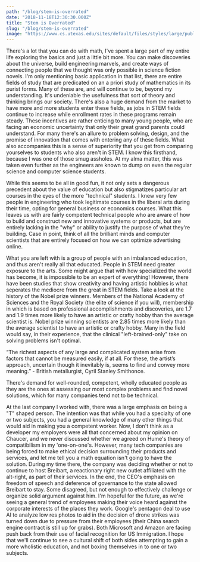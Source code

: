 ```yaml
---
path: "/blog/stem-is-overrated"
date: "2018-11-18T12:30:30.000Z"
title: "Stem is Overrated"
slug: "/blog/stem-is-overrated"
image: "https://www.cs.utexas.edu/sites/default/files/styles/large/public/blog/13229/shutterstock_129715637.jpg?itok=lRGlBaBW"
---
```


There's a lot that you can do with math, I've spent a large part of my entire life exploring the basics and just a little bit more. You can make discoveries about the universe, build engineering marvels, and create ways of connecting people that we thought was only possible in science fiction novels. I'm only mentioning basic application in that list, there are entire fields of study that are predicated on an a priori study of mathematics in its purist forms. Many of these are, and will continue to be, beyond my understanding. It's undeniable the usefulness that sort of theory and thinking brings our society. There's also a huge demand from the market to have more and more students enter these fields, as jobs in STEM fields continue to increase while enrollment rates in these programs remain steady. These incentives are rather enticing to many young people, who are facing an economic uncertainty that only their great grand parents could understand. For many there's an allure to problem solving, design, and the promise of innovation that comes with entering any of these fields. What also accompanies this is a sense of superiority that you get from comparing yourselves to students who also aren't in STEM. I know this firsthand, because I was one of those smug assholes. At my alma matter, this was taken even further as the engineers are known to dump on even the regular science and computer science students.

While this seems to be all in good fun, it not only sets a dangerous precedent about the value of education but also stigmatizes particular art courses in the eyes of the more "technical" students. I knew very few people in engineering who took legitimate courses in the liberal arts during their time, opting for general business or economics courses. What this leaves us with are fairly competent technical people who are aware of how to build and construct new and innovative systems or products, but are entirely lacking in the "why" or ability to justify the purpose of what they're building. Case in point, think of all the brilliant minds and computer scientists that are entirely focused on how we can optimize advertising online. 

What you are left with is a group of people with an imbalanced education, and thus aren't really all that educated. People in STEM need greater exposure to the arts. Some might argue that with how specialized the world has become, it is impossible to be an expert of everything! However, there have been studies that show creativity and having artistic hobbies is what seperates the mediocre from the great in STEM fields. Take a look at the history of the Nobel prize winners. Members of the National Academy of Sciences and the Royal Society (the elite of science if you will), membership in which is based on professional accomplishments and discoveries, are 1.7 and 1.9 times more likely to have an artistic or crafty hobby than the average scientist is. Nobel prize winning scientists are 2.85 times more likely than the average scientist to have an artistic or crafty hobby. Many in the field would say, in their experience, that the clinical "left-brained-only" take on solving problems isn't optimal. 

“The richest aspects of any large and complicated system arise from factors that cannot be measured easily, if at all. For these, the artist’s approach, uncertain though it inevitably is, seems to find and convey more meaning.” - British metallurgist, Cyril Stanley Smithonce.

There's demand for well-rounded, competent, wholly educated people as they are the ones at assessing our most complex problems and find novel solutions, which for many companies tend not to be technical.

At the last company I worked with, there was a large emphasis on being a "T" shaped person. The intention was that while you had a specialty of one or two subjects, you had a general knowledge of many other things that would aid in making you a competent worker. Now, I don't think as a developer my employers were all that concerned about my opinion on Chaucer, and we never discussed whether we agreed on Hume's theory of compatibilism in my 'one-on-one's. However, many tech companies are being forced to make ethical decision surrounding their products and services, and let me tell you a math equation isn't going to have the solution. During my time there, the company was deciding whether or not to continue to host Breibart, a reactionary right new outlet affiliated with the alt-right, as part of their services. In the end, the CEO's emphasis on freedom of speech and deference of governance to the state allowed Breibart to stay. Some disagreed, but not enough to effectively challenge or organize solid argument against him. I'm hopeful for the future, as we're seeing a general trend of employees making their voice heard against the corporate interests of the places they work. Google's pentagon deal to use AI to analyze low res photos to aid in the decision of drone strikes was turned down due to pressure from their employees (their China search engine contract is still up for grabs). Both Microsoft and Amazon are facing push back from their use of facial recognition for US Immigration. I hope that we'll continue to see a cultural shift of both sides attempting to gain a more wholistic education, and not boxing themselves in to one or two subjects.